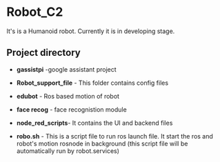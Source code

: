 # Robot_C2
It's is a Humanoid robot. Currently it is in developing stage.
## Project directory
- **gassistpi** -google assistant project

- **Robot_support_file** -  This folder contains config files

- **edubot** - Ros based motion of robot 

- **face recog** - face recognistion module

- **node_red_scripts**- It contains the UI and backend files 

- **robo.sh** - This is a script file to run ros launch file.
   It start the ros and robot's motion rosnode in background  (this script file will be automatically run by robot.services)


